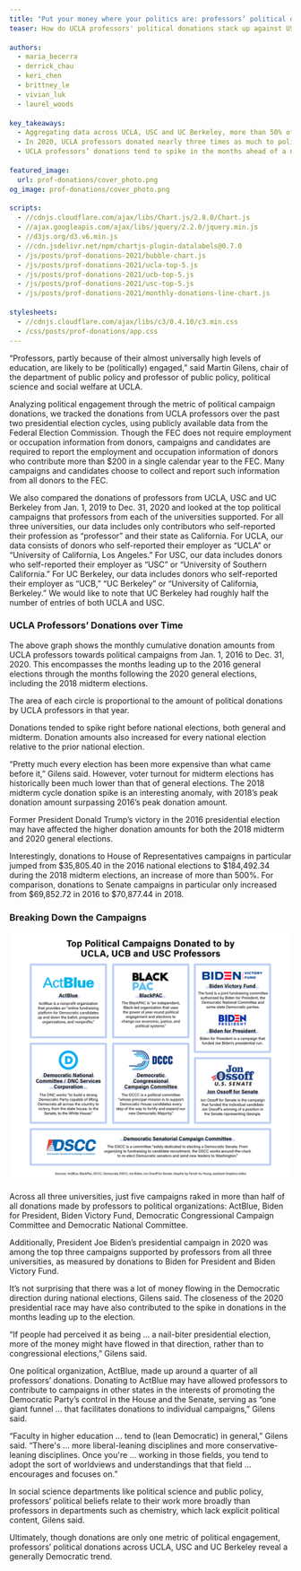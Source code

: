 ```yaml
---
title: "Put your money where your politics are: professors’ political donations"
teaser: How do UCLA professors' political donations stack up against USC and UC Berkeley?

authors:
  - maria_becerra
  - derrick_chau
  - keri_chen
  - brittney_le
  - vivian_luk
  - laurel_woods

key_takeaways:
  - Aggregating data across UCLA, USC and UC Berkeley, more than 50% of professors’ donations went to just five political organizations.
  - In 2020, UCLA professors donated nearly three times as much to political campaigns as they did in 2016.
  - UCLA professors’ donations tend to spike in the months ahead of a national election.

featured_image:
  url: prof-donations/cover_photo.png
og_image: prof-donations/cover_photo.png

scripts:
  - //cdnjs.cloudflare.com/ajax/libs/Chart.js/2.8.0/Chart.js
  - //ajax.googleapis.com/ajax/libs/jquery/2.2.0/jquery.min.js
  - //d3js.org/d3.v6.min.js
  - //cdn.jsdelivr.net/npm/chartjs-plugin-datalabels@0.7.0
  - /js/posts/prof-donations-2021/bubble-chart.js
  - /js/posts/prof-donations-2021/ucla-top-5.js
  - /js/posts/prof-donations-2021/ucb-top-5.js
  - /js/posts/prof-donations-2021/usc-top-5.js
  - /js/posts/prof-donations-2021/monthly-donations-line-chart.js

stylesheets:
  - //cdnjs.cloudflare.com/ajax/libs/c3/0.4.10/c3.min.css
  - /css/posts/prof-donations/app.css
---
```


“Professors, partly because of their almost universally high levels of education, are likely to be (politically) engaged,” said Martin Gilens, chair of the department of public policy and professor of public policy, political science and social welfare at UCLA.

Analyzing political engagement through the metric of political campaign donations, we tracked the donations from UCLA professors over the past two presidential election cycles, using publicly available data from the Federal Election Commission. Though the FEC does not require employment or occupation information from donors, campaigns and candidates are required to report the employment and occupation information of donors who contribute more than \$200 in a single calendar year to the FEC. Many campaigns and candidates choose to collect and report such information from all donors to the FEC.

We also compared the donations of professors from UCLA, USC and UC Berkeley from Jan. 1, 2019 to Dec. 31, 2020 and looked at the top political campaigns that professors from each of the universities supported. For all three universities, our data includes only contributors who self-reported their profession as “professor” and their state as California. For UCLA, our data consists of donors who self-reported their employer as “UCLA” or “University of California, Los Angeles.” For USC, our data includes donors who self-reported their employer as “USC” or “University of Southern California.” For UC Berkeley, our data includes donors who self-reported their employer as “UCB,” “UC Berkeley” or “University of California, Berkeley.” We would like to note that UC Berkeley had roughly half the number of entries of both UCLA and USC.

<div class="small-line-break"></div>

### UCLA Professors’ Donations over Time

<div class="chart-container">
  <canvas id='timeline-chart'></canvas>
</div>

<p class="chart-descrip">The above graph shows the monthly cumulative donation amounts from UCLA professors towards political campaigns from Jan. 1, 2016 to Dec. 31, 2020. This encompasses the months leading up to the 2016 general elections through the months following the 2020 general elections, including the 2018 midterm elections.</p>

<div class="bubble-container">
  <canvas id='bubble-chart'></canvas>
  <p class="chart-descrip">The area of each circle is proportional to the amount of political donations by UCLA professors in that year.</p>
</div>

<div class="small-line-break"></div>

Donations tended to spike right before national elections, both general and midterm. Donation amounts also increased for every national election relative to the prior national election.

“Pretty much every election has been more expensive than what came before it,” Gilens said. However, voter turnout for midterm elections has historically been much lower than that of general elections. The 2018 midterm cycle donation spike is an interesting anomaly, with 2018’s peak donation amount surpassing 2016’s peak donation amount.

Former President Donald Trump’s victory in the 2016 presidential election may have affected the higher donation amounts for both the 2018 midterm and 2020 general elections.

Interestingly, donations to House of Representatives campaigns in particular jumped from $35,805.40 in the 2016 national elections to $184,492.34 during the 2018 midterm elections, an increase of more than 500%. For comparison, donations to Senate campaigns in particular only increased from $69,852.72 in 2016 to $70,877.44 in 2018.

<div class="small-line-break"></div>

### Breaking Down the Campaigns

<div class="ucla-chart"> <canvas id='ucla-top-5'> </canvas> </div>
<div class="ucb-chart"> <canvas id='ucb-top-5'> </canvas> </div>
<div class="usc-chart"> <canvas id='usc-top-5'> </canvas> </div>

<img class="graphic" src="/img/posts/prof-donations/campaign-explanations.png">

Across all three universities, just five campaigns raked in more than half of all donations made by professors to political organizations: ActBlue, Biden for President, Biden Victory Fund, Democratic Congressional Campaign Committee and Democratic National Committee.

Additionally, President Joe Biden’s presidential campaign in 2020 was among the top three campaigns supported by professors from all three universities, as measured by donations to Biden for President and Biden Victory Fund.

It’s not surprising that there was a lot of money flowing in the Democratic direction during national elections, Gilens said. The closeness of the 2020 presidential race may have also contributed to the spike in donations in the months leading up to the election.

“If people had perceived it as being ... a nail-biter presidential election, more of the money might have flowed in that direction, rather than to congressional elections,” Gilens said.

One political organization, ActBlue, made up around a quarter of all professors’ donations. Donating to ActBlue may have allowed professors to contribute to campaigns in other states in the interests of promoting the Democratic Party’s control in the House and the Senate, serving as “one giant funnel ... that facilitates donations to individual campaigns,” Gilens said.

“Faculty in higher education ... tend to (lean Democratic) in general,” Gilens said. “There's ... more liberal-leaning disciplines and more conservative-leaning disciplines. Once you're ... working in those fields, you tend to adopt the sort of worldviews and understandings that that field ... encourages and focuses on.”

In social science departments like political science and public policy, professors’ political beliefs relate to their work more broadly than professors in departments such as chemistry, which lack explicit political content, Gilens said.

Ultimately, though donations are only one metric of political engagement, professors’ political donations across UCLA, USC and UC Berkeley reveal a generally Democratic trend.

